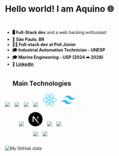 <h1>Hello world! I am Aquino 🌐</h1><br>

- **🖥️ Full-Stack dev** and a web hacking enthusiast
- **📍 São Paulo, BR**
- **👨‍💻 Full-stack dev at Poli Júnior**
- **🎓 Industrial Automation Technician - UNESP**
- **🎓 Marine Engineering - USP (2024 ➡️ 2028)**
- **📄 [LinkedIn](https://www.linkedin.com/in/jv-aquino/)**


<div style="display: inline-block" align="center">
  <h2>Main Technologies</h2>
  <img height="47" src="https://cdn.jsdelivr.net/gh/devicons/devicon/icons/html5/html5-original.svg" /> &ensp;
  <img height="47" src="https://cdn.jsdelivr.net/gh/devicons/devicon/icons/css3/css3-original.svg" /> &ensp;
  <img height="47" src="https://cdn.jsdelivr.net/gh/devicons/devicon/icons/javascript/javascript-original.svg" /> &ensp;
  <img height="47" src="https://cdn.jsdelivr.net/gh/devicons/devicon/icons/typescript/typescript-original.svg" /> &ensp;
  <img height="47" src="https://raw.githubusercontent.com/devicons/devicon/6910f0503efdd315c8f9b858234310c06e04d9c0/icons/react/react-original.svg" /> &ensp;
  <img height="47" src="https://raw.githubusercontent.com/devicons/devicon/6910f0503efdd315c8f9b858234310c06e04d9c0/icons/tailwindcss/tailwindcss-original.svg" /> &ensp;
  
  <img height="47" src="https://cdn.jsdelivr.net/gh/devicons/devicon/icons/nodejs/nodejs-original-wordmark.svg" /> &ensp;
  <img height="47" src="https://raw.githubusercontent.com/devicons/devicon/6910f0503efdd315c8f9b858234310c06e04d9c0/icons/nextjs/nextjs-original.svg" /> &ensp;
  <img height="47" src="https://cdn.jsdelivr.net/gh/devicons/devicon/icons/prisma/prisma-original.svg" /> &ensp;
  <img height="47" src="https://cdn.jsdelivr.net/gh/devicons/devicon/icons/mongodb/mongodb-original.svg" /> &ensp;
  
  <img height="47" src="https://cdn.jsdelivr.net/gh/devicons/devicon/icons/vitest/vitest-original.svg" /> &ensp;
  <img height="47" src="https://cdn.jsdelivr.net/gh/devicons/devicon/icons/playwright/playwright-original.svg" /> &ensp;
</div>
<br>

![My GitHub stats](https://github-readme-stats.vercel.app/api?username=jv-aquino&show_icons=true&theme=gruvbox)
